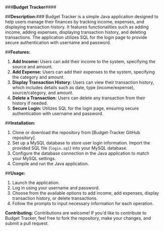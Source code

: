 ###**Budget Tracker**####

##**Description:**###
Budget Tracker is a simple Java application designed to help users manage their finances by tracking income, expenses, and displaying transaction history. It features functionalities such as adding income, adding expenses, displaying transaction history, and deleting transactions. The application utilizes SQL for the login page to provide secure authentication with username and password.

##**Features:**
1. **Add Income:** Users can add their income to the system, specifying the source and amount.
2. **Add Expense:** Users can add their expenses to the system, specifying the category and amount.
3. **Display Transaction History:** Users can view their transaction history, which includes details such as date, type (income/expense), source/category, and amount.
4. **Delete a Transaction:** Users can delete any transaction from their history if needed.
5. **Secure Login:** Utilizes SQL for the login page, ensuring secure authentication with username and password.

##**Installation:**
1. Clone or download the repository from [Budget-Tracker GitHub repository].
2. Set up a MySQL database to store user login information. Import the provided SQL file (`login.sql`) into your MySQL database.
3. Configure the database connection in the Java application to match your MySQL settings.
4. Compile and run the Java application.

##**Usage:**
1. Launch the application.
2. Log in using your username and password.
3. Choose from the available options to add income, add expenses, display transaction history, or delete transactions.
4. Follow the prompts to input necessary information for each operation.

**Contributing:**
Contributions are welcome! If you'd like to contribute to Budget Tracker, feel free to fork the repository, make your changes, and submit a pull request.

